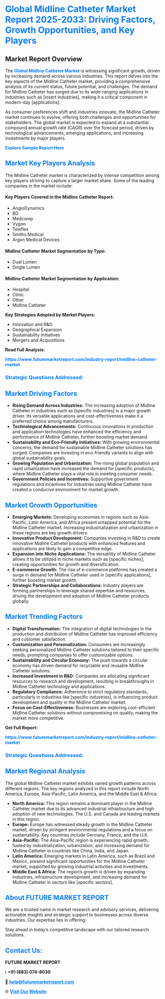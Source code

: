<h1 style="color: #007BFF;">Global Midline Catheter Market Report 2025-2033: Driving Factors, Growth Opportunities, and Key Players</h1>

<section id="overview">
<h2>Market Report Overview</h2>
<p>The <a href="https://www.futuremarketreport.com/industry-report/midline-catheter-market" style="color: #007BFF; text-decoration: none;"><strong>Global Midline Catheter Market</strong></a> is witnessing significant growth, driven by increasing demand across various industries. This report delves into the key aspects of the Midline Catheter market, providing a comprehensive analysis of its current status, future potential, and challenges. The demand for Midline Catheter has surged due to its wide-ranging applications in industries such as [insert industries], making it a critical component in modern-day [applications].</p>
<p>As consumer preferences shift and industries innovate, the Midline Catheter market continues to evolve, offering both challenges and opportunities for stakeholders. The global market is expected to expand at a substantial compound annual growth rate (CAGR) over the forecast period, driven by technological advancements, emerging applications, and increasing investments by major players.</p>
</section>

<section id="overview">
<p><a href="https://www.futuremarketreport.com/request-sample/reportId=122488" style="color: #007BFF; text-decoration: none;"><strong>Explore Sample Report Here</strong></a></p>
</section>

<section id="key-players">
<h2 style="color: #007BFF;">Market Key Players Analysis</h2>
<p>The Midline Catheter market is characterized by intense competition among key players striving to capture a larger market share. Some of the leading companies in the market include:</p>
<h4>Key Players Covered in the Midline Catheter Report:</h4>
<ul><li>AngioDynamics</li><li>BD</li><li>Medcomp</li><li>Vygon</li><li>Teleflex</li><li>Smiths Medical</li><li>Argon Medical Devices</li></ul>
<h4>Midline Catheter Market Segmentation by Type:</h4>
<ul><li>Dual Lumen</li><li>Single Lumen</li></ul>

<h4>Midline Catheter Market Segmentation by Application:</h4>
<ul><li>Hospital</li><li>Clinic</li><li>Other</li><li>Midline Catheter</li></ul>
<p><strong>Key Strategies Adopted by Market Players:</strong></p>
<ul>
<li>Innovation and R&D</li>
<li>Geographical Expansion</li>
<li>Sustainability Initiatives</li>
<li>Mergers and Acquisitions</li>
</ul>
</section>

<section>
<p><strong>Read Full Analysis: </strong></p><a href="https://www.futuremarketreport.com/industry-report/midline-catheter-market" style="color: #007BFF; text-decoration: none;"><strong>https://www.futuremarketreport.com/industry-report/midline-catheter-market</strong></a>
<h3 style="color: #007BFF;">Strategic Questions Addressed:</h3>
</section>

<section id="driving-factors">
<h2 style="color: #007BFF;">Market Driving Factors</h2>
<ul>
<li><strong>Rising Demand Across Industries:</strong> The increasing adoption of Midline Catheter in industries such as [specific industries] is a major growth driver. Its versatile applications and cost-effectiveness make it a preferred choice among manufacturers.</li>
<li><strong>Technological Advancements:</strong> Continuous innovations in production and application technologies have enhanced the efficiency and performance of Midline Catheter, further boosting market demand.</li>
<li><strong>Sustainability and Eco-Friendly Initiatives:</strong> With growing environmental concerns, the demand for sustainable Midline Catheter solutions has surged. Companies are investing in eco-friendly variants to align with global sustainability goals.</li>
<li><strong>Growing Population and Urbanization:</strong> The rising global population and rapid urbanization have increased the demand for [specific products], where Midline Catheter plays a vital role in meeting consumer needs.</li>
<li><strong>Government Policies and Incentives:</strong> Supportive government regulations and incentives for industries using Midline Catheter have created a conducive environment for market growth.</li>
</ul>
</section>

<section id="growth-opportunities">
<h2 style="color: #007BFF;">Market Growth Opportunities</h2>
<ul>
<li><strong>Emerging Markets:</strong> Developing economies in regions such as Asia-Pacific, Latin America, and Africa present untapped potential for the Midline Catheter market. Increasing industrialization and urbanization in these regions are key growth drivers.</li>
<li><strong>Innovative Product Development:</strong> Companies investing in R&D to create innovative Midline Catheter products with enhanced features and applications are likely to gain a competitive edge.</li>
<li><strong>Expansion into Niche Applications:</strong> The versatility of Midline Catheter allows it to be utilized in niche markets such as [specific niches], creating opportunities for growth and diversification.</li>
<li><strong>E-commerce Growth:</strong> The rise of e-commerce platforms has created a surge in demand for Midline Catheter used in [specific applications], further boosting market growth.</li>
<li><strong>Strategic Partnerships and Collaborations:</strong> Industry players are forming partnerships to leverage shared expertise and resources, driving the development and adoption of Midline Catheter products globally.</li>
</ul>
</section>

<section id="trending-factors">
<h2 style="color: #007BFF;">Market Trending Factors</h2>
<ul>
<li><strong>Digital Transformation:</strong> The integration of digital technologies in the production and distribution of Midline Catheter has improved efficiency and customer satisfaction.</li>
<li><strong>Customization and Personalization:</strong> Consumers are increasingly seeking personalized Midline Catheter solutions tailored to their specific needs, prompting companies to offer customizable options.</li>
<li><strong>Sustainability and Circular Economy:</strong> The push towards a circular economy has driven demand for recyclable and reusable Midline Catheter solutions.</li>
<li><strong>Increased Investment in R&D:</strong> Companies are allocating significant resources to research and development, resulting in breakthroughs in Midline Catheter technology and applications.</li>
<li><strong>Regulatory Compliance:</strong> Adherence to strict regulatory standards, particularly in industries like [specific industries], is influencing product development and quality in the Midline Catheter market.</li>
<li><strong>Focus on Cost-Effectiveness:</strong> Businesses are exploring cost-efficient Midline Catheter solutions without compromising on quality, making the market more competitive.</li>
</ul>
</section>

<section>
<p><strong>Get Full Report: </strong></p><a href="https://www.futuremarketreport.com/industry-report/midline-catheter-market" style="color: #007BFF; text-decoration: none;"><strong>https://www.futuremarketreport.com/industry-report/midline-catheter-market</strong></a>
<h3 style="color: #007BFF;">Strategic Questions Addressed:</h3>
</section>


<section id="regional-analysis">
<h2 style="color: #007BFF;">Market Regional Analysis</h2>
<p>The global Midline Catheter market exhibits varied growth patterns across different regions. The key regions analyzed in this report include North America, Europe, Asia-Pacific, Latin America, and the Middle East & Africa:</p>
<ul>
<li><strong>North America:</strong> This region remains a dominant player in the Midline Catheter market due to its advanced industrial infrastructure and high adoption of new technologies. The U.S. and Canada are leading markets in this region.</li>
<li><strong>Europe:</strong> Europe has witnessed steady growth in the Midline Catheter market, driven by stringent environmental regulations and a focus on sustainability. Key countries include Germany, France, and the U.K.</li>
<li><strong>Asia-Pacific:</strong> The Asia-Pacific region is experiencing rapid growth, fueled by industrialization, urbanization, and increasing demand for Midline Catheter in countries like China, India, and Japan.</li>
<li><strong>Latin America:</strong> Emerging markets in Latin America, such as Brazil and Mexico, present significant opportunities for the Midline Catheter market, supported by growing industrial activities and investments.</li>
<li><strong>Middle East & Africa:</strong> The region’s growth is driven by expanding industries, infrastructure development, and increasing demand for Midline Catheter in sectors like [specific sectors].</li>
</ul>
</section>

<footer>
<h2 style="color: #007BFF;">About FUTURE MARKET REPORT</h2>
<p>We are a trusted name in market research and advisory services, delivering actionable insights and strategic support to businesses across diverse industries. Our expertise lies in offering:</p>

<p>Stay ahead in today’s competitive landscape with our tailored research solutions.</p>

<h2 style="color: #007BFF;">Contact Us:</h2>
<p><strong>FUTURE MARKET REPORT</strong></p>
<p>📞 <strong>+91 (883) 074-8030</strong></p>
<p>📧 <strong><a href="mailto:help@futuremarketreport.com" style="color: #007BFF;">help@futuremarketreport.com</a></strong></p>
<p>🌐 <strong><a href="https://www.futuremarketreport.com/" style="color: #007BFF;">Visit Our Website</a></strong></p>
</footer>